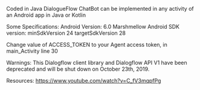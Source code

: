 Coded in Java 
DialogueFlow ChatBot can be implemented in any activity of an Android app in Java or Kotlin

Some Specifications:
Android Version: 6.0 Marshmellow 
Android SDK version:
    minSdkVersion 24
    targetSdkVersion 28


Change value of ACCESS_TOKEN to your Agent access token, in main_Activity line 30

Warnings:
This Dialogflow client library and Dialogflow API V1 have been deprecated and will be shut down on October 23th, 2019. 

Resources:
https://www.youtube.com/watch?v=C_fV3mqpfPg
